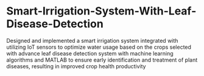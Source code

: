 # Smart-Irrigation-System-With-Leaf-Disease-Detection
Designed and implemented a smart irrigation system integrated with utilizing IoT sensors to optimize water usage based on the crops selected  with advance leaf disease detection system with machine learning algorithms and MATLAB to ensure early identification and treatment of plant  diseases, resulting in improved crop health productivity
